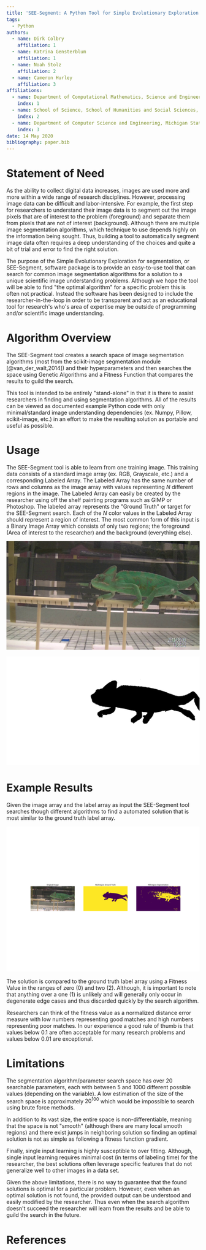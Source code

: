 ```yaml
---
title: 'SEE-Segment: A Python Tool for Simple Evolutionary Exploration of Image Segmentation Algorithms'  
tags:
  - Python
authors:  
  - name: Dirk Colbry
    affiliation: 1
  - name: Katrina Gensterblum
    affiliation: 1
  - name: Noah Stolz
    affiliation: 2
  - name: Cameron Hurley
    affiliation: 3
affiliations:
  - name: Department of Computational Mathematics, Science and Engineering, Michigan State University
    index: 1
  - name: School of Science, School of Humanities and Social Sciences, Renselaer Polytechnic Institute
    index: 2
  - name: Department of Computer Science and Engineering, Michigan State University
    index: 3
date: 14 May 2020
bibliography: paper.bib
---
```


# Statement of Need

As the ability to collect digital data increases, images are used more and more within a wide range of research disciplines. However, processing image data can be difficult and labor-intensive. For example, the first step for researchers to understand their image data is to segment out the image pixels that are of interest to the problem (foreground) and separate them from pixels that are not of interest (background).  Although there are multiple image segmentation algorithms, which technique to use depends highly on the information being sought.  Thus, building a tool to automatically segment image data often requires a deep understanding of the choices and quite a bit of trial and error to find the right solution.  

The purpose of the Simple Evolutionary Exploration for segmentation, or SEE-Segment, software package is to provide an easy-to-use tool that can search for common image segmentation algorithms for a solution to a unique scientific image understanding problems.  Although we hope the tool will be able to find "the optimal algorithm" for a specific problem this is often not practical. Instead the software has been designed to include the researcher-in-the-loop in order to be transparent and act as an educational tool for research's who's area of expertise may be outside of programming and/or scientific image understanding.    

# Algorithm Overview

The SEE-Segment tool creates a search space of image segmentation algorithms (most from the scikit-image segmentation module [@van_der_walt,2014]) and their hyperparameters and then searches the space using Genetic Algorithms and a Fitness Function that compares the results to guild the search. 

This tool is intended to be entirely "stand-alone" in that it is there to assist researchers in finding and using segmentation algorithms.  All of the results can be viewed as documented example Python code with only minimal/standard image understanding dependencies (ex. Numpy, Pillow, scikit-image, etc.) in an effort to make the resulting solution as portable and useful as possible. 

# Usage

The SEE-Segment tool is able to learn from one training image.  This training data consists of a standard image array (ex. RGB, Grayscale, etc.) and a corresponding Labeled Array.  The Labeled Array has the same number of rows and columns as the image array with values representing $N$ different regions in the image.  The Labeled Array can easily be created by the researcher using off the shelf painting programs such as GIMP or Photoshop.  The labeled array represents the "Ground Truth" or target for the SEE-Segment search. Each of the $N$ color values in the Labeled Array should represent a region of interest.  The most common form of this input is a Binary Image Array which consists of only two regions; the foreground (Area of interest to the researcher) and the background (everything else).  

![Example image array taken with a standard camera of a Chameleon](./Image_data/Examples/Chameleon.jpg)

![A corresponding Ground Truth Label Array for the Chameleon Image](./Image_data/Examples/Chameleon_GT.png)

# Example Results
Given the image array and the label array as input the SEE-Segment tool searches though different algorithms to find a automated solution that is most similar to the ground truth label array.

![Example Output](./docs/Images/Chameleon.png)

The solution is compared to the ground truth label array using a Fitness Value in the ranges of zero (0) and two (2). Although, it is important to note that anything over a one (1) is unlikely  and will generally only occur in degenerate edge cases and thus discarded quickly by the search algorithm. 

Researchers can think of the fitness value as a normalized distance error measure with low numbers representing good matches and high numbers representing poor matches.  In our experience a good rule of thumb is that values below 0.1 are often acceptable for many research problems and values below 0.01 are exceptional. 

# Limitations 
The segmentation algorithm/parameter search space has over 20 searchable parameters, each with between 5 and 1000 different possible values (depending on the variable).  A low estimation of the size of the search space is approximately $20^100$ which would be impossible to search using brute force methods.  

In addition to its vast size, the entire space is non-differentiable, meaning that the space is not "smooth" (although there are many local smooth regions) and there exist  jumps in neighboring solution so finding an optimal solution is not as simple as following a fitness function gradient.  

Finally, single input learning is highly susceptible to over fitting. Although, single input learning requires minimal cost (in terms of labeling time) for the researcher, the best solutions often leverage specific features that do not generalize well to other images in a data set. 

Given the above limitations, there is no way to guarantee that the found solutions is optimal for a particular problem. However, even when an optimal solution is not found, the provided output can be understood and easily modified by the researcher.  Thus even when the search algorithm doesn't succeed the researcher will learn from the results and be able to guild the search in the future.  

# References
